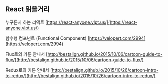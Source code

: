 ## React 읽을거리

누구든지 하는 리액트
[https://react-anyone.vlpt.us/](https://react-anyone.vlpt.us/)

함수형 컴포넌트 (Functional Component)
[https://velopert.com/2994](https://velopert.com/2994)

Flux로의 카툰 안내서
[http://bestalign.github.io/2015/10/06/cartoon-guide-to-flux/](http://bestalign.github.io/2015/10/06/cartoon-guide-to-flux/)

Redux로의 카툰 안내서
[http://bestalign.github.io/2015/10/26/cartoon-intro-to-redux/](http://bestalign.github.io/2015/10/26/cartoon-intro-to-redux/)